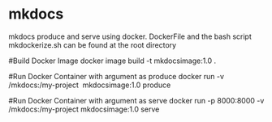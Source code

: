 # mkdocs
mkdocs produce and serve using docker.
DockerFile and the bash script mkdockerize.sh can be found at the root directory

#Build Docker Image
docker image build -t mkdocsimage:1.0 .

#Run Docker Container with argument as produce
docker run -v /mkdocs:/my-project  mkdocsimage:1.0 produce

#Run Docker Container with argument as serve
docker run -p 8000:8000 -v /mkdocs:/my-project mkdocsimage:1.0 serve
